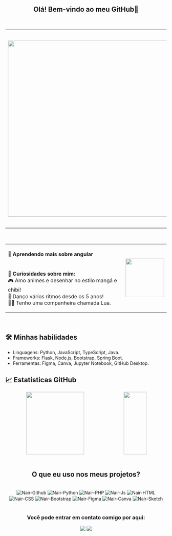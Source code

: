 ## <div align='center'> Olá! Bem-vindo ao meu GitHub👋 </div>

<br>

<table>
   <tr>
    <td>
      <img width="550" src="https://i.pinimg.com/736x/93/3a/a3/933aa399d8709d7cd97761c76f4d1b57.jpg">
    </td>
     <td>
       
💡 **Quem sou eu?**  
Me chamo Nair Santos, tenho 19 anos e sou apaixonada por design, front-end, gatinhos pretos e cachorros pequenos.
Desde pequena, adoro criar coisas novas e refatorar algumas mais antigas tambem, seja com código, desenhos, pinturas etc.  
     </td>
    <td>
      <img width="550" src="https://i.pinimg.com/736x/4e/bd/20/4ebd20b67b4a26da1096133eaaa68e04.jpg">
    </td>
  </tr>
</table>

<br>

<table width="100%">
  <tr>
    <td>
      
🌱 **Aprendendo mais sobre angular**ㅤㅤㅤㅤㅤㅤㅤ

🎨 **Curiosidades sobre mim:**<br>
🎮 Amo animes e desenhar no estilo mangá e chibi!ㅤ ㅤㅤㅤ ㅤㅤ ㅤㅤㅤ ㅤㅤㅤ ㅤㅤㅤㅤ ㅤㅤ<br>
💃 Danço vários ritmos desde os 5 anos!<br>
🐕‍🦺 Tenho uma companheira chamada Lua. 
  
  </td> 
    <td align="right">
      <img width="120" src="https://i.gifer.com/1kLR.gif">
    </td>
  </tr>
</table>

<br>

## 🛠️ Minhas habilidades
- Linguagens: Python, JavaScript, TypeScript, Java.
- Frameworks: Flask, Node.js, Bootstrap, Spring Boot.
- Ferramentas: Figma, Canva, Jupyter Notebook, GitHub Desktop.

## 📈 Estatísticas GitHub
<div align="center">  
  <img width="60%" height="195px" src="https://github-readme-stats.vercel.app/api?username=NairSantos&show_icons=true&layout=compact&hide_border=true&title_color=c792ea&text_color=7fdbca&bg_color=0d1117" />  
  <img width="37.5%" height="195px" src="https://github-readme-stats.vercel.app/api/top-langs/?username=NairSantos&layout=donut&hide_border=true&title_color=c792ea&text_color=7fdbca&bg_color=0d1117" />
</div>

<br>

## <div align="center"> O que eu uso nos meus projetos?</div>
<div style="display: inline_block" align="center"><br>
  <img align="center" alt="Nair-Github" src="https://img.shields.io/badge/GitHub-100000?style=for-the-badge&logo=github&logoColor=white">
  <img align="center" alt="Nair-Python" src="https://img.shields.io/badge/Python-4000BF?logo=python&logoColor=white&style=for-the-badge">
  <img align="center" alt="Nair-PHP" src="https://img.shields.io/badge/PHP-777BB4?style=for-the-badge&logo=php&logoColor=white">
  <img align="center" alt="Nair-Js" src="https://img.shields.io/badge/JavaScript-F7DF1E?style=for-the-badge&logo=JavaScript&logoColor=white">
  <img align="center" alt="Nair-HTML" src="https://img.shields.io/badge/HTML5-E34F26?style=for-the-badge&logo=html5&logoColor=white">
  <img align="center" alt="Nair-CSS" src="https://img.shields.io/badge/CSS3-1572B6?style=for-the-badge&logo=css3&logoColor=white">  
  <img align="center" alt="Nair-Bootstrap" src="https://img.shields.io/badge/Bootstrap-563D7C?style=for-the-badge&logo=bootstrap&logoColor=white"> 
  <img align="center" alt="Nair-Figma" src="https://img.shields.io/badge/Figma-F24E1E?style=for-the-badge&logo=figma&logoColor=white">
  <img align="center" alt="Nair-Canva" src="https://img.shields.io/badge/Canva-%2300C4CC.svg?&style=for-the-badge&logo=Canva&logoColor=white">
  <img align="center" alt="Nair-Sketch" src="https://img.shields.io/badge/Sketch-FFB387?style=for-the-badge&logo=sketch&logoColor=black">
</div>

<br>

<div align="center"> 
  
  ### Você pode entrar em contato comigo por aqui:
  <a href = "mailto:nair.santos0906@gmail.com"><img src="https://img.shields.io/badge/-Gmail-%23333?style=for-the-badge&logo=gmail&logoColor=white" target="_blank"></a>
  <a href="https://br.linkedin.com/in/nair-santos/" target="_blank"><img src="https://img.shields.io/badge/-LinkedIn-%230077B5?style=for-the-badge&logo=linkedin&logoColor=white" target="_blank"></a> 

<br>

</div>

